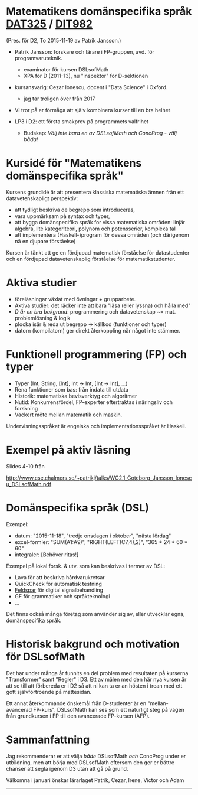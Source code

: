 # Matematikens domänspecifika språk [DAT325](https://student.portal.chalmers.se/sv/chalmersstudier/programinformation/Sidor/SokProgramutbudet.aspx?course_id=24179&parsergrp=2) / [DIT982](http://kursplaner.gu.se/english/DIT982.pdf)

(Pres. för D2, To 2015-11-19 av Patrik Jansson.)

* Patrik Jansson: forskare och lärare i FP-gruppen, avd. för programvaruteknik.
    * examinator för kursen DSLsofMath
    * XPA för D (2011-13), nu "inspektor" för D-sektionen
* kursansvarig: Cezar Ionescu, docent i "Data Science" i Oxford.
    * jag tar troligen över från 2017

* Vi tror på er förmåga att själv kombinera kurser till en bra helhet
* LP3 i D2: ett första smakprov på programmets valfrihet
    * Budskap: *Välj inte bara en av DSLsofMath och ConcProg - välj båda!*

# Kursidé för "Matematikens domänspecifika språk"

Kursens grundidé är att presentera klassiska matematiska ämnen från
ett datavetenskapligt perspektiv:

* att tydligt beskriva de begrepp som introduceras,
* vara uppmärksam på syntax och typer,
* att bygga domänspecifika språk for vissa matematiska områden: linjär algebra, lite kategoriteori, polynom och potensserier, komplexa tal
* att implementera (Haskell-)program för dessa områden (och därigenom nå en djupare förståelse)

Kursen är tänkt att ge en fördjupad matematisk förståelse för
datastudenter och en fördjupad datavetenskaplig förståelse för
matematikstudenter.

# Aktiva studier

* föreläsningar växlat med övningar + grupparbete.
* Aktiva studier: det räcker inte att bara "läsa (eller lyssna) och hålla med"
* *D är en bra bakgrund*: programmering och datavetenskap ~= mat. problemlösning & logik
* plocka isär & reda ut begrepp -> källkod (funktioner och typer)
* datorn (kompilatorn) ger direkt återkoppling när något inte stämmer.

# Funktionell programmering (FP) och typer

* Typer (Int, String, [Int], Int -> Int, [Int -> Int], ...)
* Rena funktioner som bas: från indata till utdata
* Historik: matematiska bevisverktyg och algoritmer
* Nutid: Konkurrensfördel, FP-experter eftertraktas i näringsliv och forskning
* Vackert möte mellan matematik och maskin.

Undervisningsspråket är engelska och implementationsspråket är Haskell.

# Exempel på aktiv läsning

Slides 4-10 från

http://www.cse.chalmers.se/~patrikj/talks/WG2.1_Goteborg_Jansson_Ionescu_DSLsofMath.pdf

# Domänspecifika språk (DSL)

Exempel:

* datum: "2015-11-18", "tredje onsdagen i oktober", "nästa lördag"
* excel-formler: "SUM(A1:A9)", "RIGHT(LEFT(C7,4),2)", "365 * 24 * 60 * 60"
* integraler: [Behöver ritas!]

Exempel på lokal forsk. & utv. som kan beskrivas i termer av DSL:

* Lava för att beskriva hårdvarukretsar
* QuickCheck för automatisk testning
* [Feldspar](http://feldspar.github.io/) för digital signalbehandling
* GF för grammatiker och språkteknologi
* ...

Det finns också många företag som använder sig av, eller utvecklar
egna, domänspecifika språk.

# Historisk bakgrund och motivation för DSLsofMath

Det har under många år funnits en del problem med resultaten på
kurserna "Transformer" samt "Regler" i D3. Ett av målen med den här
nya kursen är att se till att förbereda er i D2 så att ni kan ta er an
hösten i trean med ett gott självförtroende på mattesidan.

Ett annat återkommande önskemål från D-studenter är en
"mellan-avancerad FP-kurs". DSLsofMath kan ses som ett naturligt steg
på vägen från grundkursen i FP till den avancerade FP-kursen (AFP).

# Sammanfattning

Jag rekommenderar er att välja *både* DSLsofMath *och* ConcProg under
er utbildning, men att börja med DSLsofMath eftersom den ger er bättre
chanser att segla igenom D3 utan att gå på grund.

Välkomna i januari önskar lärarlaget
  Patrik, Cezar, Irene, Victor och Adam

----------------
